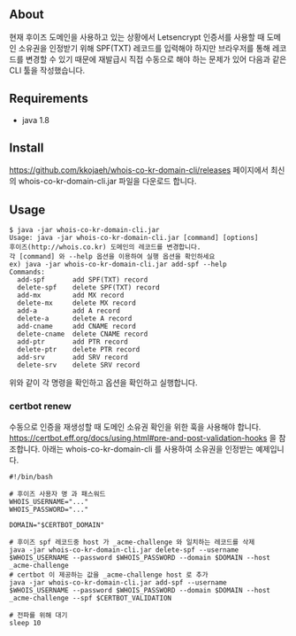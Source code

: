 ## About
현재 후이즈 도메인을 사용하고 있는 상황에서 Letsencrypt 인증서를 사용할 때
도메인 소유권을 인정받기 위해 SPF(TXT) 레코드를 입력해야 하지만 브라우저를 통해 레코드를 변경할 수 있기 때문에
재발급시 직접 수동으로 해야 하는 문제가 있어 다음과 같은 CLI 툴을 작성했습니다.

## Requirements
- java 1.8

## Install

https://github.com/kkojaeh/whois-co-kr-domain-cli/releases 페이지에서
최신의 whois-co-kr-domain-cli.jar 파일을 다운로드 합니다.

## Usage
```
$ java -jar whois-co-kr-domain-cli.jar
Usage: java -jar whois-co-kr-domain-cli.jar [command] [options]
후이즈(http://whois.co.kr) 도메인의 레코드를 변경합니다.
각 [command] 와 --help 옵션을 이용하여 실행 옵션을 확인하세요
ex) java -jar whois-co-kr-domain-cli.jar add-spf --help
Commands:
  add-spf       add SPF(TXT) record
  delete-spf    delete SPF(TXT) record
  add-mx        add MX record
  delete-mx     delete MX record
  add-a         add A record
  delete-a      delete A record
  add-cname     add CNAME record
  delete-cname  delete CNAME record
  add-ptr       add PTR record
  delete-ptr    delete PTR record
  add-srv       add SRV record
  delete-srv    delete SRV record
```
위와 같이 각 명령을 확인하고 옵션을 확인하고 실행합니다.

### certbot renew

수동으로 인증을 재생성할 때 도메인 소유권 확인을 위한 훅을 사용해야 합니다.
https://certbot.eff.org/docs/using.html#pre-and-post-validation-hooks 을 참조합니다.
아래는 whois-co-kr-domain-cli 를 사용하여 소유권을 인정받는 예제입니다.
```
#!/bin/bash

# 후이즈 사용자 명 과 패스워드
WHOIS_USERNAME="..."
WHOIS_PASSWORD="..."

DOMAIN="$CERTBOT_DOMAIN"

# 후이즈 spf 레코드중 host 가 _acme-challenge 와 일치하는 레코드를 삭제
java -jar whois-co-kr-domain-cli.jar delete-spf --username $WHOIS_USERNAME --password $WHOIS_PASSWORD --domain $DOMAIN --host _acme-challenge
# certbot 이 제공하는 값을 _acme-challenge host 로 추가
java -jar whois-co-kr-domain-cli.jar add-spf --username $WHOIS_USERNAME --password $WHOIS_PASSWORD --domain $DOMAIN --host _acme-challenge --spf $CERTBOT_VALIDATION

# 전파를 위해 대기
sleep 10

```

<!--
release: ./gradlew clean release

-->
